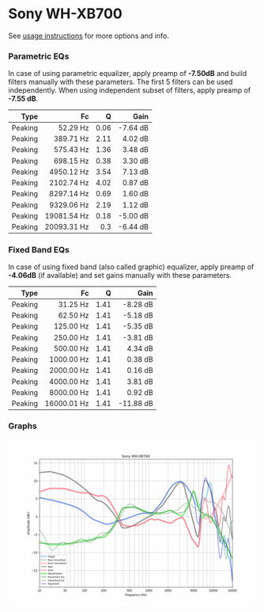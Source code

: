 # Sony WH-XB700
See [usage instructions](https://github.com/jaakkopasanen/AutoEq#usage) for more options and info.

### Parametric EQs
In case of using parametric equalizer, apply preamp of **-7.50dB** and build filters manually
with these parameters. The first 5 filters can be used independently.
When using independent subset of filters, apply preamp of **-7.55 dB**.

| Type    | Fc          |    Q | Gain     |
|--------:|------------:|-----:|---------:|
| Peaking | 52.29 Hz    | 0.06 | -7.64 dB |
| Peaking | 389.71 Hz   | 2.11 | 4.02 dB  |
| Peaking | 575.43 Hz   | 1.36 | 3.48 dB  |
| Peaking | 698.15 Hz   | 0.38 | 3.30 dB  |
| Peaking | 4950.12 Hz  | 3.54 | 7.13 dB  |
| Peaking | 2102.74 Hz  | 4.02 | 0.87 dB  |
| Peaking | 8297.14 Hz  | 0.69 | 1.60 dB  |
| Peaking | 9329.06 Hz  | 2.19 | 1.12 dB  |
| Peaking | 19081.54 Hz | 0.18 | -5.00 dB |
| Peaking | 20093.31 Hz | 0.3  | -6.44 dB |

### Fixed Band EQs
In case of using fixed band (also called graphic) equalizer, apply preamp of **-4.06dB**
(if available) and set gains manually with these parameters.

| Type    | Fc          |    Q | Gain      |
|--------:|------------:|-----:|----------:|
| Peaking | 31.25 Hz    | 1.41 | -8.28 dB  |
| Peaking | 62.50 Hz    | 1.41 | -5.18 dB  |
| Peaking | 125.00 Hz   | 1.41 | -5.35 dB  |
| Peaking | 250.00 Hz   | 1.41 | -3.81 dB  |
| Peaking | 500.00 Hz   | 1.41 | 4.34 dB   |
| Peaking | 1000.00 Hz  | 1.41 | 0.38 dB   |
| Peaking | 2000.00 Hz  | 1.41 | 0.16 dB   |
| Peaking | 4000.00 Hz  | 1.41 | 3.81 dB   |
| Peaking | 8000.00 Hz  | 1.41 | 0.92 dB   |
| Peaking | 16000.01 Hz | 1.41 | -11.88 dB |

### Graphs
![](./Sony%20WH-XB700.png)